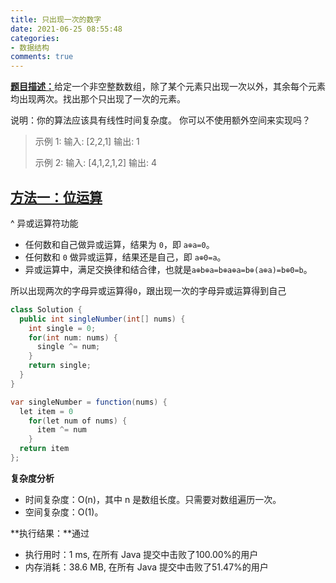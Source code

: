 ```yaml
---
title: 只出现一次的数字
date: 2021-06-25 08:55:48
categories:
- 数据结构
comments: true
---
```


[**题目描述：**](https://leetcode-cn.com/problems/single-number/)给定一个非空整数数组，除了某个元素只出现一次以外，其余每个元素均出现两次。找出那个只出现了一次的元素。

说明：你的算法应该具有线性时间复杂度。 你可以不使用额外空间来实现吗？

<!-- more -->

> 示例 1:
> 输入: [2,2,1]
> 输出: 1
>
> 示例 2:
> 输入: [4,1,2,1,2]
> 输出: 4



## [方法一：位运算](https://leetcode-cn.com/problems/single-number/solution/zhi-chu-xian-yi-ci-de-shu-zi-by-leetcode-solution/)

^ 异或运算符功能

- 任何数和自己做异或运算，结果为 `0`，即 `a⊕a=0`。
- 任何数和 `0` 做异或运算，结果还是自己，即 `a⊕0=a`。
- 异或运算中，满足交换律和结合律，也就是`a⊕b⊕a=b⊕a⊕a=b⊕(a⊕a)=b⊕0=b`。

所以出现两次的字母异或运算得`0`，跟出现一次的字母异或运算得到自己

```java
class Solution {
  public int singleNumber(int[] nums) {
    int single = 0;
    for(int num: nums) {
      single ^= num;
    }
    return single;
  }
}

var singleNumber = function(nums) {
  let item = 0
    for(let num of nums) {
      item ^= num
    }
  return item
};
```

**复杂度分析**

- 时间复杂度：O(n)，其中 n 是数组长度。只需要对数组遍历一次。
- 空间复杂度：O(1)。

**执行结果：**通过

- 执行用时：1 ms, 在所有 Java 提交中击败了100.00%的用户
- 内存消耗：38.6 MB, 在所有 Java 提交中击败了51.47%的用户